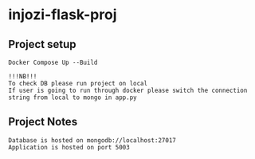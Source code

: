 # injozi-flask-proj

## Project setup
```
Docker Compose Up --Build 

!!!NB!!!
To check DB please run project on local
If user is going to run through docker please switch the connection string from local to mongo in app.py
```
## Project Notes
```
Database is hosted on mongodb://localhost:27017
Application is hosted on port 5003


